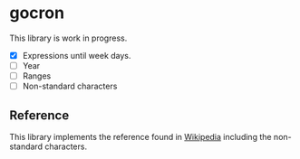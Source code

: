 # gocron

This library is work in progress.
- [x] Expressions until week days.
- [ ] Year
- [ ] Ranges
- [ ] Non-standard characters

## Reference

This library implements the reference found in [Wikipedia](https://en.wikipedia.org/wiki/Cron) 
including the non-standard characters.
